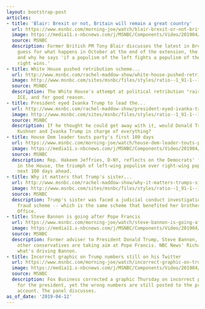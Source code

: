 ```yaml
---
layout: bootstrap-post
articles:
- title: 'Blair: Brexit or not, Britain will remain a great country'
  url: https://www.msnbc.com/morning-joe/watch/blair-brexit-or-not-britain-will-remain-a-great-country-1489910339937
  image: https://media11.s-nbcnews.com/j/MSNBC/Components/Video/201904/n_mj_blair2_190412_1920x1080.nbcnews-fp-1200-630.jpg
  source: MSNBC
  description: Former British PM Tony Blair discusses the latest in Brexit, his best
    guess for what happens in October at the end of the extension, the rise of populism
    and why he says 'if a populism of the left fights a populism of the right, the
    right wins.'
- title: White House pushed retribution scheme...
  url: http://www.msnbc.com/rachel-maddow-show/white-house-pushed-retribution-scheme-targeting-sanctuary-cities
  image: http://www.msnbc.com/sites/msnbc/files/styles/ratio--1_91-1--1200x630/public/gettyimages-632248954.jpg?itok=vhhvrF6N
  source: MSNBC
  description: The White House's attempt at political retribution "raised alarm" within
    ICE, and for good reason.
- title: President eyed Ivanka Trump to lead the...
  url: http://www.msnbc.com/rachel-maddow-show/president-eyed-ivanka-trump-lead-the-world-bank
  image: http://www.msnbc.com/sites/msnbc/files/styles/ratio--1_91-1--1200x630/public/mp-wilkesbarre0153.jpg?itok=WDN0BCR2
  source: MSNBC
  description: If he thought he could get away with it, would Donald Trump put Jared
    Kushner and Ivanka Trump in charge of everything?
- title: House Dem leader touts party's first 100 days
  url: https://www.msnbc.com/morning-joe/watch/house-dem-leader-touts-party-s-first-100-days-1489894467722
  image: https://media11.s-nbcnews.com/j/MSNBC/Components/Video/201904/n_mj_jeff_190412_1920x1080.nbcnews-fp-1200-630.jpg
  source: MSNBC
  description: Rep. Hakeem Jeffries, D-NY, reflects on the Democrats' first 100 days
    in the House, the triumph of left-wing populism over right-wing populism and the
    next 100 days ahead.
- title: Why it matters that Trump's sister...
  url: http://www.msnbc.com/rachel-maddow-show/why-it-matters-trumps-sister-stepped-down-the-federal-bench
  image: http://www.msnbc.com/sites/msnbc/files/styles/ratio--1_91-1--1200x630/public/rtx6qip.jpg?itok=QmMM6Gdc
  source: MSNBC
  description: Trump's sister was faced a judicial conduct investigation over a tax
    fraud scheme -- which is the same scheme that benefited her brother in the Oval
    Office.
- title: Steve Bannon is going after Pope Francis
  url: https://www.msnbc.com/morning-joe/watch/steve-bannon-is-going-after-pope-francis-1489886787730
  image: https://media11.s-nbcnews.com/j/MSNBC/Components/Video/201904/n_mj_engel_190412_1920x1080.nbcnews-fp-1200-630.jpg
  source: MSNBC
  description: Former adviser to President Donald Trump, Steve Bannon, along with
    other conservatives are taking aim at Pope Francis. NBC News' Richard Engel explains
    what's driving Bannon.
- title: Incorrect graphic on Trump numbers still on his Twitter
  url: https://www.msnbc.com/morning-joe/watch/incorrect-graphic-on-trump-numbers-still-on-his-twitter-1489881667784
  image: https://media11.s-nbcnews.com/j/MSNBC/Components/Video/201904/n_mj_biz_190412_1920x1080.nbcnews-fp-1200-630.jpg
  source: MSNBC
  description: Fox Business corrected a graphic Thursday on incorrect poll numbers
    for the president, yet the wrong numbers are still posted to the president's Twitter
    account. The panel discusses.
as_of_date: '2019-04-12'
---
```


